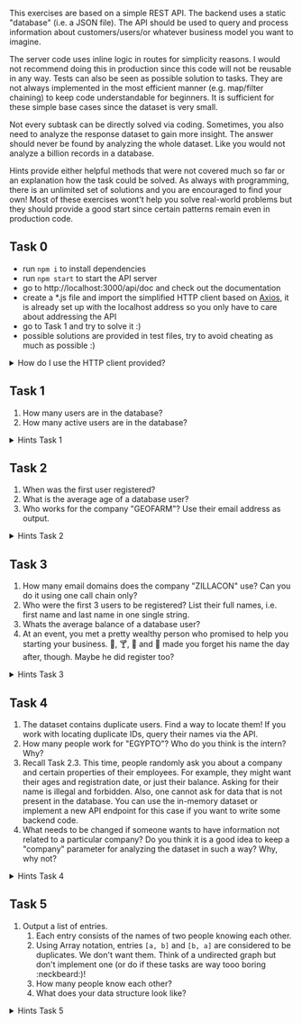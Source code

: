 This exercises are based on a simple REST API. The backend uses a static "database" (i.e. a JSON file). The API
should be used to query and process information about customers/users/or whatever business model you want to imagine.

The server code uses inline logic in routes for simplicity reasons. I would not recommend doing this in production
since this code will not be reusable in any way. Tests can also be seen as possible solution to tasks. They are not always implemented in
the most efficient manner (e.g. map/filter chaining) to keep code understandable for beginners. It is sufficient for these simple base cases 
since the dataset is very small. 

Not every subtask can be directly solved via coding. Sometimes, you also need to analyze the response dataset to gain more insight. 
The answer should never be found by analyzing the whole dataset. Like you would not analyze a billion records in a database.

Hints provide either helpful methods that were not covered much so far or an explanation how the task could be solved. 
As always with programming, there is an unlimited set of solutions and you are encouraged to find your own! Most of these
exercises wont't help you solve real-world problems but they should provide a good start since certain patterns remain
even in production code.

## Task 0
- run `npm i` to install dependencies
- run `npm start` to start the API server
- go to http://localhost:3000/api/doc and check out the documentation
- create a *.js file and import the simplified HTTP client based on [Axios](https://github.com/axios/axios),
it is already set up with the localhost address so you only have to care about addressing the API
- go to Task 1 and try to solve it :)
- possible solutions are provided in test files, try to avoid cheating as much as possible :) 

<details><summary>How do I use the HTTP client provided?</summary>

<span>Your response object will look like <a href="https://github.com/axios/axios#response-schema">this</a>.</span>
```javascript
const { http } = require('../util/util') // ensure that your relative path is correct

// note that this execution does not wait for your HTTP call to finish
http.get('/api/users')
    .then(response => {
      // Do something with the response  
    })
    .catch(error => {
      // Handle the error
    })

// if you want to use async-await ensure that you are in an async function, a rejection here will crash your code
// while the above call does not, why?
const response = await http.get('/api/users')     
```

</details>

## Task 1
1. How many users are in the database?
2. How many active users are in the database?

<details><summary>Hints Task 1</summary>

```javascript
Array.prototype.filter()      // can be used to find elements matching a condition
```

</details>

## Task 2
1. When was the first user registered?
2. What is the average age of a database user?
3. Who works for the company "GEOFARM"? Use their email address as output.

<details><summary>Hints Task 2</summary>

```javascript
Date.parse()                  // returns a number
Math.floor() || Math.ceil()   // use it remove fractional digits
Math.min()                    // can be used to find the smallest value in a collection, 
                              // it does not accept an array, though! lookup what the ES6 spread operator does
Array.prototype.sort()        // consider using .sort() for sorting numbers
Date.prototype.toISOString()  // converts a numeric date to a date string
```
</details>

## Task 3
1. How many email domains does the company "ZILLACON" use? Can you do it using one call chain only?
2. Who were the first 3 users to be registered? List their full names, i.e. first name and last name in one single string.
3. Whats the average balance of a database user?
4. At an event, you met a pretty wealthy person who promised to help you starting your business. :beers:, :cocktail:, :tropical_drink: and :wine_glass:
made you forget his name the day after, though. Maybe he did register too?

<details><summary>Hints Task 3</summary>
<span>The balance is of type `string` in the dataset! Use your knowledge about type conversions to deal with this.</span> 

```javascript
String.prototype.split()      // just as in any other language
Array.prototype.pop()         // removes and returns the last element of an array 
Array.prototype.map()         // transforms a sequence into another sequence
Array.prototype.sort()        // consider using .sort() for sorting objects
Array.prototype.slice()       // get a portion of an array
```

</details>

## Task 4
1. The dataset contains duplicate users. Find a way to locate them! If you work with locating duplicate IDs, query their names via the API.
2. How many people work for "EGYPTO"? Who do you think is the intern? Why?
3. Recall Task 2.3. This time, people randomly ask you about a company and certain properties of their employees.
For example, they might want their ages and registration date, or just their balance. Asking for their name is illegal and forbidden. Also, 
one cannot ask for data that is not present in the database. You can use the in-memory dataset or implement a new API endpoint for this case
if you want to write some backend code.
4. What needs to be changed if someone wants to have information not related to a particular company? Do you think it is a good idea to keep
a "company" parameter for analyzing the dataset in such a way? Why, why not? 

<details><summary>Hints Task 4</summary>
<ol>
    <li>If you have the IDs, try using the `Promise.all()` operation to query all users asynchronously. What are the limitations with this?</li>
    <li>Once you get the response, you might see the solution by looking at the data set.</li>
    <li>Try using .map, .filter and .reduce. No more hints. :)</li>
    <li>
        It is a good programming pattern to use functions that do exactly one thing at a time. A function that statically 
        filters by the "company" property and then extracts some more properties from the filtered list is not very reusable. 
        Try to decouple the filtering from the property data extraction.
    </li>
</ol>
</details>

## Task 5
1. Output a list of entries.  
    1. Each entry consists of the names of two people knowing each other.
    2. Using Array notation, entries `[a, b]` and `[b, a]` are considered to be duplicates. We don't want them. Think of a
    undirected graph but don't implement one (or do if these tasks are way tooo boring :neckbeard:)!
    3. How many people know each other? 
    4. What does your data structure look like?
    
<details><summary>Hints Task 5</summary>

</details>    
